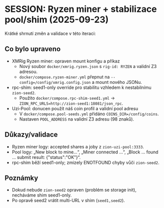 # SESSION: Ryzen miner + stabilizace pool/shim (2025-09-23)

Krátké shrnutí změn a validace v této iteraci:

## Co bylo upraveno
- XMRig Ryzen miner: opraven mount konfigu a příkaz
  - Nový soubor `docker/xmrig.ryzen.json` s `rig-id: RYZEN` a validní Z3 adresou.
  - `docker/compose.ryzen-miner.yml` přepnut na `--config=/config/xmrig.config.json` a mount nového JSONu.
- rpc-shim: seed1-only override pro stabilitu vzhledem k nestabilnímu `zion-seed2`.
  - Použito `docker/compose.rpc-shim-seed1.yml` → `ZION_RPC_URLS=http://zion-seed1:18081/json_rpc`.
- Uzi-Pool: donucen použít náš coin profil a validní pool adresu
  - V `docker/compose.pool-seeds.yml` přidáno `COINS_DIR=/config/coins`.
  - Nastaven `POOL_ADDRESS` na validní Z3 adresu (98 znaků).

## Důkazy/validace
- Ryzen miner logy: accepted shares a joby z `zion-uzi-pool:3333`.
- Pool logy: „New block to mine…“, „Miner connected …“, „Block … found … submit result: {"status":"OK"}“.
- rpc-shim běží seed1-only; zmizely ENOTFOUND chyby vůči `zion-seed2`.

## Poznámky
- Dokud nebude `zion-seed2` opraven (problém se storage init), necháváme shim seed1-only.
- Po opravě seed2 vrátit multi-URL v shim (`seed1,seed2`).
